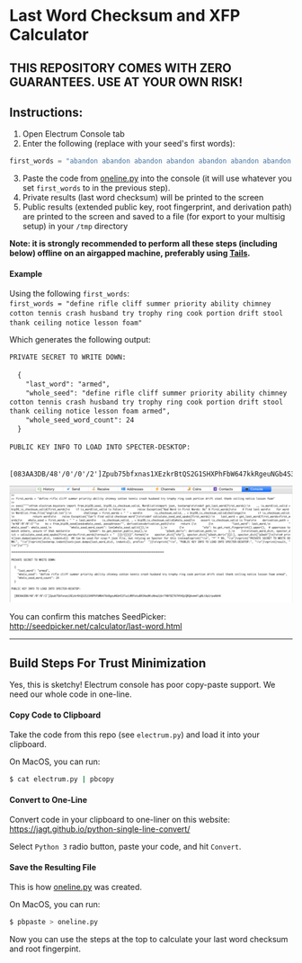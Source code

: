 # Last Word Checksum and XFP Calculator

## THIS REPOSITORY COMES WITH ZERO GUARANTEES. USE AT YOUR OWN RISK!

## Instructions:
1. Open Electrum Console tab
2. Enter the following (replace with your seed's first words):
```python
first_words = "abandon abandon abandon abandon abandon abandon abandon abandon abandon abandon abandon"
```
3. Paste the code from [oneline.py](https://raw.githubusercontent.com/mflaxman/human-rng-electrum/master/oneline.py) into the console (it will use whatever you set `first_words` to in the previous step).
4. Private results (last word checksum) will be printed to the screen
5. Public results (extended public key, root fingerprint, and derivation path) are printed to the screen and saved to a file (for export to your multisig setup) in your `/tmp` directory

**Note: it is strongly recommended to perform all these steps (including below) offline on an airgapped machine, preferably using [Tails](https://tails.boum.org/).**

#### Example
Using the following `first_words`:  
`first_words = "define rifle cliff summer priority ability chimney cotton tennis crash husband try trophy ring cook portion drift stool thank ceiling notice lesson foam"`

Which generates the following output:
```
PRIVATE SECRET TO WRITE DOWN:

  {
    "last_word": "armed",
    "whole_seed": "define rifle cliff summer priority ability chimney cotton tennis crash husband try trophy ring cook portion drift stool thank ceiling notice lesson foam armed",
    "whole_seed_word_count": 24
  }

PUBLIC KEY INFO TO LOAD INTO SPECTER-DESKTOP:

  [083AA3DB/48'/0'/0'/2']Zpub75bfxnas1XEzkrBtQS2G1SHXPhFbW647kkRgeuNGb4S3TucLW9YatuBR3XwzWioRma2zbr74Bf8Z767HYAQcQRQAvmmfigNLtXp1rpaAbhK
```

![](example.png)

You can confirm this matches SeedPicker:  
<http://seedpicker.net/calculator/last-word.html>

---

## Build Steps For Trust Minimization
Yes, this is sketchy!
Electrum console has poor copy-paste support. We need our whole code in one-line.

#### Copy Code to Clipboard
Take the code from this repo (see `electrum.py`) and load it into your clipboard.

On MacOS, you can run:
```bash
$ cat electrum.py | pbcopy
```

#### Convert to One-Line
Convert code in your clipboard to one-liner on this website:
https://jagt.github.io/python-single-line-convert/

Select `Python 3` radio button, paste your code, and  hit `Convert`.

#### Save the Resulting File
This is how [oneline.py](oneline.py) was created.

On MacOS, you can run:
```bash
$ pbpaste > oneline.py
```

Now you can use the steps at the top to calculate your last word checksum and root fingerpint.
